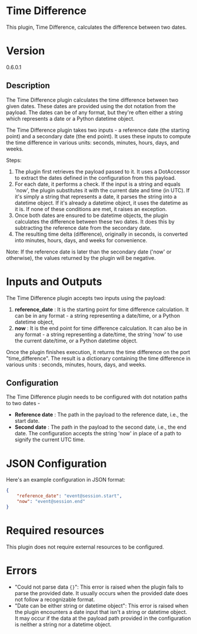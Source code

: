 # Time Difference

This plugin, Time Difference, calculates the difference between two dates.

# Version

0.6.0.1

## Description

The Time Difference plugin calculates the time difference between two given dates. These dates are provided using the dot notation from the payload. The dates can be of any format, but they're often either a string which represents a date or a Python datetime object.

The Time Difference plugin takes two inputs - a reference date (the starting point) and a secondary date (the end point). It uses these inputs to compute the time difference in various units: seconds, minutes, hours, days, and weeks.

Steps:
1. The plugin first retrieves the payload passed to it. It uses a DotAccessor to extract the dates defined in the configuration from this payload.
2. For each date, it performs a check. If the input is a string and equals 'now', the plugin substitutes it with the current date and time (in UTC). If it's simply a string that represents a date, it parses the string into a datetime object. If it's already a datetime object, it uses the datetime as it is. If none of these conditions are met, it raises an exception.
3. Once both dates are ensured to be datetime objects, the plugin calculates the difference between these two dates. It does this by subtracting the reference date from the secondary date.
4. The resulting time delta (difference), originally in seconds, is converted into minutes, hours, days, and weeks for convenience.

Note: If the reference date is later than the secondary date ('now' or otherwise), the values returned by the plugin will be negative.

# Inputs and Outputs

The Time Difference plugin accepts two inputs using the payload:
1. __reference_date__ : It is the starting point for time difference calculation. It can be in any format - a string representing a date/time, or a Python datetime object,
2. __now__ : It is the end point for time difference calculation. It can also be in any format - a string representing a date/time, the string 'now' to use the current date/time, or a Python datetime object.

Once the plugin finishes execution, it returns the time difference on the port "time_difference". The result is a dictionary containing the time difference in various units : seconds, minutes, hours, days, and weeks.

## Configuration

The Time Difference plugin needs to be configured with dot notation paths to two dates -
- __Reference date__ : The path in the payload to the reference date, i.e., the start date.
- __Second date__ : The path in the payload to the second date, i.e., the end date. The configuration accepts the string 'now' in place of a path to signify the current UTC time.

# JSON Configuration

Here's an example configuration in JSON format:
```JSON
{
    "reference_date": "event@session.start",
    "now": "event@session.end"
}
```

# Required resources

This plugin does not require external resources to be configured.

# Errors

- "Could not parse data `{}`": This error is raised when the plugin fails to parse the provided date. It usually occurs when the provided date does not follow a recognizable format.
- "Date can be either string or datetime object": This error is raised when the plugin encounters a date input that isn't a string or datetime object. It may occur if the data at the payload path provided in the configuration is neither a string nor a datetime object.